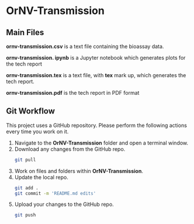 # OrNV-Transmission

## Main Files

**ornv-transmission.csv**  is a text file containing the bioassay data.

**ornv-transmission. ipynb** is a Jupyter notebook which generates plots for the tech report

**ornv-transmission.tex** is a text file, with **tex** mark up, which generates the tech report.

**ornv-transmission.pdf** is the tech report in PDF format

## Git Workflow

This project uses a GitHub repository. Please perform the following actions every time you work on it.

1. Navigate to the **OrNV-Transmission** folder and open a terminal window.
1. Download any changes from the GitHub repo.
    ```bash
    git pull
    ```
1. Work on files and folders within **OrNV-Transmission**.
1. Update the local repo.
    ```bash
    git add .
    git commit -m 'README.md edits'
    ```
1. Upload your changes to the GitHub repo.
    ```bash
    git push
    ```

